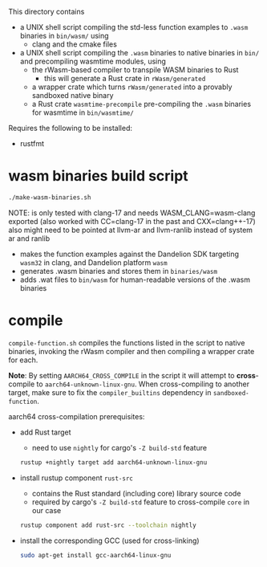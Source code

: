  This directory contains

- a UNIX shell script compiling the std-less function examples to `.wasm` binaries in `bin/wasm/` using
    - clang and the cmake files
- a UNIX shell script compiling the `.wasm` binaries to native binaries in `bin/` and precompiling wasmtime modules, using
    - the rWasm-based compiler to transpile WASM binaries to Rust
        - this will generate a Rust crate in `rWasm/generated`
    - a wrapper crate which turns `rWasm/generated` into a provably sandboxed native binary
    - a Rust crate `wasmtime-precompile` pre-compiling the `.wasm` binaries for wasmtime in `bin/wasmtime/`


Requires the following to be installed:
- rustfmt

# wasm binaries build script

```bash
./make-wasm-binaries.sh
```

NOTE: is only tested with clang-17 and needs WASM_CLANG=wasm-clang exported (also worked with CC=clang-17 in the past and CXX=clang++-17)
also might need to be pointed at llvm-ar and llvm-ranlib instead of system ar and ranlib

- makes the function examples against the Dandelion SDK targeting `wasm32` in clang, and Dandelion platform `wasm`
- generates .wasm binaries and stores them in `binaries/wasm`
- adds .wat files to `bin/wasm` for human-readable versions of the .wasm binaries

# compile

`compile-function.sh` compiles the functions listed in the script to native binaries, invoking the rWasm compiler and then compiling a wrapper crate for each.

**Note**: By setting `AARCH64_CROSS_COMPILE` in the script it will attempt to **cross**-compile to `aarch64-unknown-linux-gnu`. When cross-compiling to another target, make sure to fix the `compiler_builtins` dependency in `sandboxed-function`.

aarch64 cross-compilation prerequisites:

- add Rust target
    - need to use `nightly` for cargo's `-Z build-std` feature
    
    ```bash
    rustup +nightly target add aarch64-unknown-linux-gnu
    ```
- install rustup component `rust-src`
    - contains the Rust standard (including core) library source code
    - required by cargo's `-Z build-std` feature to cross-compile `core` in our case
    
    ```bash
    rustup component add rust-src --toolchain nightly
    ```
- install the corresponding GCC (used for cross-linking)
    
    ```bash
    sudo apt-get install gcc-aarch64-linux-gnu
    ```
<!-- - add `./sandboxed-function/.cargo/config.toml`
    
    ```bash
    [target.aarch64-unknown-linux-gnu]
    linker = "aarch64-linux-gnu-gcc"
    ``` -->
